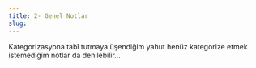 ```yaml
---
title: 2- Genel Notlar
slug:
---
```

Kategorizasyona tabî tutmaya üşendiğim yahut henüz kategorize etmek istemediğim notlar da denilebilir...